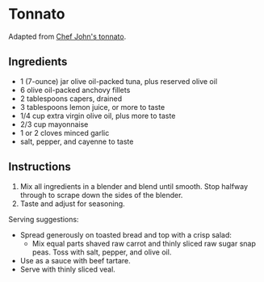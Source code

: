 # Tonnato

Adapted from [Chef John's tonnato](http://foodwishes.blogspot.com/2015/04/tonnato-sauce-not-just-for-cold-veal.html).

## Ingredients

- 1 (7-ounce) jar olive oil-packed tuna, plus reserved olive oil
- 6 olive oil-packed anchovy fillets
- 2 tablespoons capers, drained
- 3 tablespoons lemon juice, or more to taste
- 1/4 cup extra virgin olive oil, plus more to taste
- 2/3 cup mayonnaise
- 1 or 2 cloves minced garlic
- salt, pepper, and cayenne to taste

## Instructions

1. Mix all ingredients in a blender and blend until smooth. Stop halfway through to scrape down the sides of the blender.
2. Taste and adjust for seasoning.

Serving suggestions:
- Spread generously on toasted bread and top with a crisp salad:
	- Mix equal parts shaved raw carrot and thinly sliced raw sugar snap peas. Toss with salt, pepper, and olive oil.
- Use as a sauce with beef tartare.
- Serve with thinly sliced veal.
